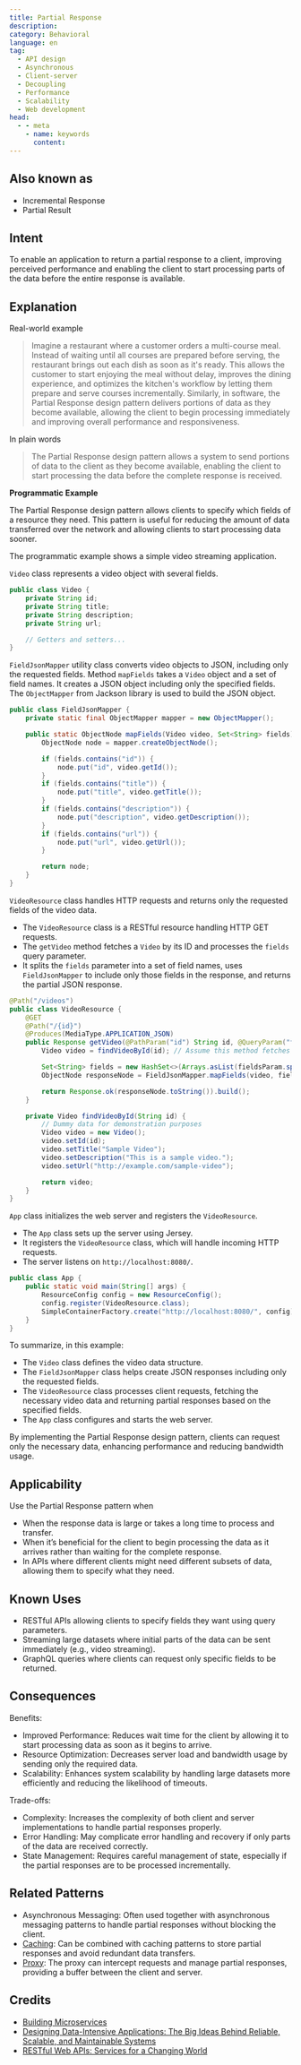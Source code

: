 ```yaml
---
title: Partial Response
description:
category: Behavioral
language: en
tag:
  - API design
  - Asynchronous
  - Client-server
  - Decoupling
  - Performance
  - Scalability
  - Web development
head:
  - - meta
    - name: keywords
      content:
---
```


## Also known as

* Incremental Response
* Partial Result

## Intent

To enable an application to return a partial response to a client, improving perceived performance and enabling the client to start processing parts of the data before the entire response is available.

## Explanation

Real-world example

> Imagine a restaurant where a customer orders a multi-course meal. Instead of waiting until all courses are prepared before serving, the restaurant brings out each dish as soon as it's ready. This allows the customer to start enjoying the meal without delay, improves the dining experience, and optimizes the kitchen's workflow by letting them prepare and serve courses incrementally. Similarly, in software, the Partial Response design pattern delivers portions of data as they become available, allowing the client to begin processing immediately and improving overall performance and responsiveness.

In plain words

> The Partial Response design pattern allows a system to send portions of data to the client as they become available, enabling the client to start processing the data before the complete response is received.

**Programmatic Example**

The Partial Response design pattern allows clients to specify which fields of a resource they need. This pattern is useful for reducing the amount of data transferred over the network and allowing clients to start processing data sooner.

The programmatic example shows a simple video streaming application.

`Video` class represents a video object with several fields.

```java
public class Video {
    private String id;
    private String title;
    private String description;
    private String url;

    // Getters and setters...
}
```

`FieldJsonMapper` utility class converts video objects to JSON, including only the requested fields. Method `mapFields` takes a `Video` object and a set of field names. It creates a JSON object including only the specified fields. The `ObjectMapper` from Jackson library is used to build the JSON object.

```java
public class FieldJsonMapper {
    private static final ObjectMapper mapper = new ObjectMapper();

    public static ObjectNode mapFields(Video video, Set<String> fields) {
        ObjectNode node = mapper.createObjectNode();

        if (fields.contains("id")) {
            node.put("id", video.getId());
        }
        if (fields.contains("title")) {
            node.put("title", video.getTitle());
        }
        if (fields.contains("description")) {
            node.put("description", video.getDescription());
        }
        if (fields.contains("url")) {
            node.put("url", video.getUrl());
        }

        return node;
    }
}
```

`VideoResource` class handles HTTP requests and returns only the requested fields of the video data.

- The `VideoResource` class is a RESTful resource handling HTTP GET requests.
- The `getVideo` method fetches a `Video` by its ID and processes the `fields` query parameter.
- It splits the `fields` parameter into a set of field names, uses `FieldJsonMapper` to include only those fields in the response, and returns the partial JSON response.

```java
@Path("/videos")
public class VideoResource {
    @GET
    @Path("/{id}")
    @Produces(MediaType.APPLICATION_JSON)
    public Response getVideo(@PathParam("id") String id, @QueryParam("fields") String fieldsParam) {
        Video video = findVideoById(id); // Assume this method fetches the video by ID

        Set<String> fields = new HashSet<>(Arrays.asList(fieldsParam.split(",")));
        ObjectNode responseNode = FieldJsonMapper.mapFields(video, fields);

        return Response.ok(responseNode.toString()).build();
    }

    private Video findVideoById(String id) {
        // Dummy data for demonstration purposes
        Video video = new Video();
        video.setId(id);
        video.setTitle("Sample Video");
        video.setDescription("This is a sample video.");
        video.setUrl("http://example.com/sample-video");

        return video;
    }
}
```

`App` class initializes the web server and registers the `VideoResource`.

- The `App` class sets up the server using Jersey.
- It registers the `VideoResource` class, which will handle incoming HTTP requests.
- The server listens on `http://localhost:8080/`.

```java
public class App {
    public static void main(String[] args) {
        ResourceConfig config = new ResourceConfig();
        config.register(VideoResource.class);
        SimpleContainerFactory.create("http://localhost:8080/", config);
    }
}
```

To summarize, in this example:

- The `Video` class defines the video data structure.
- The `FieldJsonMapper` class helps create JSON responses including only the requested fields.
- The `VideoResource` class processes client requests, fetching the necessary video data and returning partial responses based on the specified fields.
- The `App` class configures and starts the web server.

By implementing the Partial Response design pattern, clients can request only the necessary data, enhancing performance and reducing bandwidth usage.

## Applicability

Use the Partial Response pattern when

* When the response data is large or takes a long time to process and transfer.
* When it’s beneficial for the client to begin processing the data as it arrives rather than waiting for the complete response.
* In APIs where different clients might need different subsets of data, allowing them to specify what they need.

## Known Uses

* RESTful APIs allowing clients to specify fields they want using query parameters.
* Streaming large datasets where initial parts of the data can be sent immediately (e.g., video streaming).
* GraphQL queries where clients can request only specific fields to be returned.

## Consequences

Benefits:

* Improved Performance: Reduces wait time for the client by allowing it to start processing data as soon as it begins to arrive.
* Resource Optimization: Decreases server load and bandwidth usage by sending only the required data.
* Scalability: Enhances system scalability by handling large datasets more efficiently and reducing the likelihood of timeouts.

Trade-offs:

* Complexity: Increases the complexity of both client and server implementations to handle partial responses properly.
* Error Handling: May complicate error handling and recovery if only parts of the data are received correctly.
* State Management: Requires careful management of state, especially if the partial responses are to be processed incrementally.

## Related Patterns

* Asynchronous Messaging: Often used together with asynchronous messaging patterns to handle partial responses without blocking the client.
* [Caching](https://java-design-patterns.com/patterns/caching/): Can be combined with caching patterns to store partial responses and avoid redundant data transfers.
* [Proxy](https://java-design-patterns.com/patterns/proxy/): The proxy can intercept requests and manage partial responses, providing a buffer between the client and server.

## Credits

* [Building Microservices](https://amzn.to/3UACtrU)
* [Designing Data-Intensive Applications: The Big Ideas Behind Reliable, Scalable, and Maintainable Systems](https://amzn.to/4dKEwBa)
* [RESTful Web APIs: Services for a Changing World](https://amzn.to/3wG4fu3)

